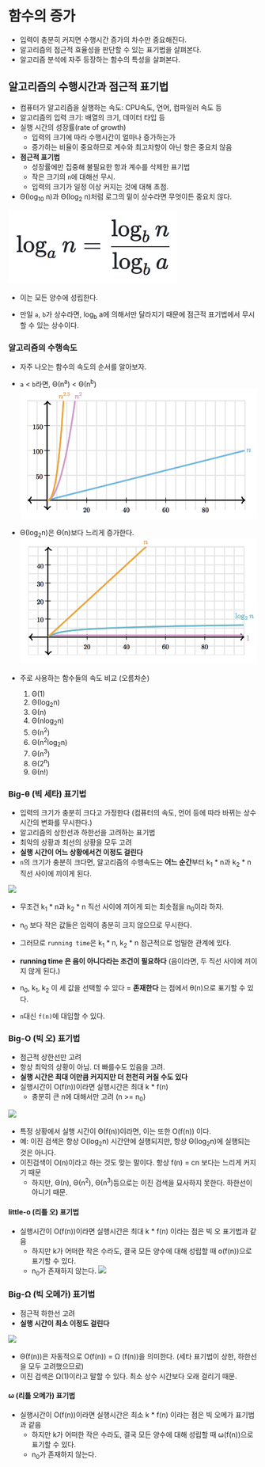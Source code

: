 # 함수의 증가
- 입력이 충분히 커지면 수행시간 증가의 차수만 중요해진다.
- 알고리즘의 점근적 효율성을 판단할 수 있는 표기법을 살펴본다.
- 알고리즘 분석에 자주 등장하는 함수의 특성을 살펴본다.

## 알고리즘의 수행시간과 점근적 표기법
- 컴퓨터가 알고리즘을 실행하는 속도: CPU속도, 언어, 컴파일러 속도 등
- 알고리즘의 입력 크기: 배열의 크기, 데이터 타입 등
- 실행 시간의 성장률(rate of growth)
	- 입력의 크기에 따라 수행시간이 얼마나 증가하는가
	- 증가하는 비율이 중요하므로 계수와 최고차항이 아닌 항은 중요치 않음
- **점근적 표기법**
	- 성장률에만 집중해 불필요한 항과 계수를 삭제한 표기법
	- 작은 크기의 `n`에 대해선 무시.
	- 입력의 크기가 일정 이상 커지는 것에 대해 초점.
- Θ(log<sub>10</sub> n)과 Θ(log<sub>2</sub> n)처럼 로그의 밑이 상수라면 무엇이든 중요치 않다.

![](../99-images/algorithm_function_00.png)
- 이는 모든 양수에 성립한다.

- 만일 `a`, `b`가 상수라면, log<sub>b</sub> a에 의해서만 달라지기 때문에 점근적 표기법에서 무시할 수 있는 상수이다.

### 알고리즘의 수행속도
- 자주 나오는 함수의 속도의 순서를 알아보자.
- `a` < `b`라면, Θ(n<sup>a</sup>) < Θ(n<sup>b</sup>)
![](../99-images/algorithm_function_01.png)

- Θ(log<sub>2</sub>n)은 Θ(n)보다 느리게 증가한다.
![](../99-images/algorithm_function_02.png)

- 주로 사용하는 함수들의 속도 비교 (오름차순)
	1. Θ(1)
	2. Θ(log<sub>2</sub>n)
	3. Θ(n)
	4. Θ(nlog<sub>2</sub>n)
	5. Θ(n<sup>2</sup>)
	6. Θ(n<sup>2</sup>log<sub>2</sub>n)
	7. Θ(n<sup>3</sup>)
	8. Θ(2<sup>n</sup>)
	9. Θ(n!)


### Big-θ (빅 세타) 표기법
- 입력의 크기가 충분히 크다고 가정한다 (컴퓨터의 속도, 언어 등에 따라 바뀌는 상수 시간의 변화를 무시한다.)
- 알고리즘의 상한선과 하한선을 고려하는 표기법
- 최악의 상황과 최선의 상황을 모두 고려
- **실행 시간이 어느 상황에서건 이정도 걸린다**
- `n`의 크기가 충분히 크다면, 알고리즘의 수행속도는 **어느 순간**부터 k<sub>1</sub> * n과 k<sub>2</sub> * n 직선 사이에 끼이게 된다.

![](https://cdn.kastatic.org/ka-perseus-images/c14a48f24cae3fd563cb3627ee2a74f56c0bcef6.png)

- 무조건 k<sub>1</sub> * n과 k<sub>2</sub> * n 직선 사이에 끼이게 되는 최솟점을 n<sub>0</sub>이라 하자.
- n<sub>0</sub> 보다 작은 값들은 입력이 충분히 크지 않으므로 무시한다.
- 그러므로 `running time`은 k<sub>1</sub> * n, k<sub>2</sub> * n 점근적으로 엄밀한 관계에 있다.
- **running time 은 음이 아니다라는 조건이 필요하다** (음이라면, 두 직선 사이에 끼이지 않게 된다.)
- n<sub>0</sub>, k<sub>1</sub>, k<sub>2</sub> 이 세 값을 선택할 수 있다 = **존재한다** 는 점에서 θ(n)으로 표기할 수 있다.

- `n`대신 `f(n)`에 대입할 수 있다.


### Big-O (빅 오) 표기법
- 점근적 상한선만 고려
- 항상 최악의 상황이 아님. 더 빠를수도 있음을 고려.
- **실행 시간은 최대 이만큼 커지지만 더 천천히 커질 수도 있다**
- 실행시간이 O(f(n))이라면 실행시간은 최대 k * f(n)
	- 충분히 큰 n에 대해서만 고려 (n >= n<sub>0</sub>)
	
![](https://cdn.kastatic.org/ka-perseus-images/501211c02f4c6765f60f23842450e1151cfd9c89.png)

- 특정 상황에서 실행 시간이 Θ(f(n))이라면, 이는 또한 O(f(n)) 이다.
- 예: 이진 검색은 항상 O(log<sub>2</sub>n) 시간안에 실행되지만, 항상 Θ(log<sub>2</sub>n)에 실행되는 것은 아니다.
- 이진검색이 O(n)이라고 하는 것도 맞는 말이다. 항상 f(n) = cn 보다는 느리게 커지기 때문
	- 하지만, Θ(n), Θ(n<sup>2</sup>), Θ(n<sup>3</sup>)등으로는 이진 검색을 묘사하지 못한다. 하한선이 아니기 때문.

#### little-o (리틀 오) 표기법
- 실행시간이 O(f(n))이라면 실행시간은 최대 k * f(n) 이라는 점은 빅 오 표기법과 같음
	- 하지만 k가 어떠한 작은 수라도, 결국 모든 양수에 대해 성립할 때 o(f(n))으로 표기할 수 있다. 
	- n<sub>0</sub>가 존재하지 않는다.
![](https://t1.daumcdn.net/cfile/tistory/2126E2485705C43133)

### Big-Ω (빅 오메가) 표기법
- 점근적 하한선 고려
- **실행 시간이 최소 이정도 걸린다**

![](https://cdn.kastatic.org/ka-perseus-images/c02e6916d15bacae7a936381af8c6e5a0068f4fd.png)
- Θ(f(n))은 자동적으로 O(f(n)) = Ω (f(n))을 의미한다. (세타 표기법이 상한, 하한선을 모두 고려했으므로)
- 이진 검색은 Ω(1)이라고 말할 수 있다. 최소 상수 시간보다 오래 걸리기 때문.

#### ω (리틀 오메가) 표기법
- 실행시간이 O(f(n))이라면 실행시간은 최소 k * f(n) 이라는 점은 빅 오메가 표기법과 같음
	- 하지만 k가 어떠한 작은 수라도, 결국 모든 양수에 대해 성립할 때 ω(f(n))으로 표기할 수 있다. 
	- n<sub>0</sub>가 존재하지 않는다.
